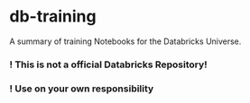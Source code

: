 # db-training
A summary of training Notebooks for the Databricks Universe.

### ! This is not a official Databricks Repository! 
### ! Use on your own responsibility
